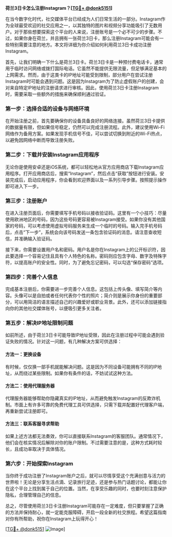 **荷兰3日卡怎么注册Instagram？[[TG💪+ @donk5151](https://t.me/s/donk5151)]**

在当今数字化时代，社交媒体平台已经成为人们日常生活的一部分。Instagram作为全球最受欢迎的社交应用之一，以其独特的图片和视频分享功能吸引了无数用户。对于那些想要探索这个平台的人来说，注册账号是一个必不可少的步骤。不过，如果你身在荷兰，并且拥有一张荷兰3日卡，那么注册Instagram可能会有一些特别需要注意的地方。本文将详细为你介绍如何利用荷兰3日卡成功注册Instagram。

首先，让我们明确一下什么是荷兰3日卡。荷兰3日卡是一种预付费电话卡，通常用于临时访问网络或拨打国际电话。它虽然不能提供无限流量，但足够满足基本的上网需求。然而，由于这类卡的IP地址可能受到限制，部分用户在尝试注册Instagram时可能会遇到问题。这是因为Instagram为了防止虚假账户的创建，会对来自特定IP地址的注册请求进行审核。因此，使用荷兰3日卡注册Instagram时，需要采取一些额外的措施来确保顺利通过验证。

### 第一步：选择合适的设备与网络环境

在开始注册之前，首先要确保你的设备具备良好的网络连接。虽然荷兰3日卡提供的数据量有限，但如果信号稳定，仍然可以完成注册流程。此外，建议使用Wi-Fi网络作为备用方案。如果发现手机信号不佳，可以尝试切换到附近的Wi-Fi热点，以避免因网络中断而导致注册失败。

### 第二步：下载并安装Instagram应用程序

无论你是使用安卓还是iOS系统，都可以轻松地从官方应用商店下载Instagram应用程序。打开应用商店后，搜索“Instagram”，然后点击“获取”按钮进行安装。安装完成后，启动应用程序，你会看到欢迎界面以及一系列引导步骤。按照提示操作即可进入下一步。

### 第三步：注册账户

在进入注册页面后，你需要填写手机号码以接收验证码。这里有一个小技巧：尽量使用欧洲地区的号码，因为这些号码更容易被Instagram接受。如果你没有其他国家的号码，可以考虑使用虚拟号码服务来生成一个临时的号码。输入完手机号码后，点击“下一步”，系统会向该号码发送一条包含验证码的消息。请注意查收短信，并准确输入验证码。

接下来，你需要设置用户名和密码。用户名是你在Instagram上的公开标识符，因此要选择一个容易记住且具有个人特色的名称。密码则应包含字母、数字及特殊字符，以提高账户的安全性。同时，为了避免忘记密码，可以勾选“保存密码”选项。

### 第四步：完善个人信息

完成基本注册后，你需要进一步完善个人信息。这包括上传头像、填写简介等内容。头像可以是自拍或者任何代表你个性的照片；简介则是展示你身份的重要部分，可以用简洁的语言描述自己的兴趣爱好或职业背景。此外，还可以添加链接指向你的其他社交媒体账号，以便吸引更多关注者。

### 第五步：解决IP地址限制问题

如前所述，由于荷兰3日卡可能导致IP地址受限，因此在注册过程中可能会遇到验证失败的情况。针对这一问题，有几种解决方案可供选择：

#### 方法一：更换设备
有时候，仅仅换一部手机就能解决问题。这是因为不同设备可能拥有不同的IP地址，从而绕过某些限制。如果你有条件的话，不妨试试这种方法。

#### 方法二：使用代理服务器
代理服务器能够帮助你隐藏真实的IP地址，从而避免触发Instagram的反欺诈机制。市面上有许多可靠的免费代理工具可供选择，只需下载并配置好代理客户端，再重新尝试注册即可。

#### 方法三：联系客服寻求帮助
如果上述方法都无法奏效，你可以直接联系Instagram的客服团队。通常情况下，他们会在核实情况后解除对你的账户限制。不过需要注意的是，这种方式耗时较长，且成功率取决于具体情况。

### 第六步：开始探索Instagram

当你终于成功注册了Instagram账户之后，就可以尽情享受这个充满创意与活力的世界啦！无论是分享生活点滴、记录旅行足迹，还是参与热门话题讨论，都能让你在这个平台上找到属于自己的位置。当然，在享受乐趣的同时，也要时刻注意保护隐私，合理管理自己的信息。

总之，尽管使用荷兰3日卡注册Instagram可能存在一定难度，但只要掌握了正确的方法并保持耐心，就一定能克服障碍，开启一段全新的社交旅程。希望这篇指南对你有所帮助，祝你在Instagram上玩得开心！

[[TG💪+ @donk5151](https://t.me/s/donk5151) ![Image](https://i.postimg.cc/rwNCRYN7/Snipaste-2025-04-30-17-27-05.png)]